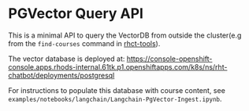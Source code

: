 # PGVector Query API

This is a minimal API to query the VectorDB from outside the cluster(e.g from the `find-courses` command in [rhct-tools](https://github.com/RedHatTraining/curriculum-tools/tree/rhct)).

The vector database is deployed at: https://console-openshift-console.apps.rhods-internal.61tk.p1.openshiftapps.com/k8s/ns/rht-chatbot/deployments/postgresql

For instructions to populate this database with course content, see `examples/notebooks/langchain/Langchain-PgVector-Ingest.ipynb`.
